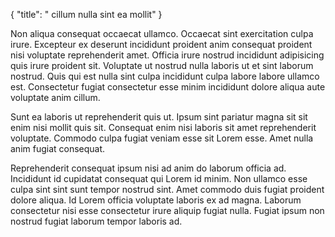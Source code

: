 {
  "title": " cillum nulla sint ea mollit"
}

Non aliqua consequat occaecat ullamco. Occaecat sint exercitation culpa irure. Excepteur ex deserunt incididunt proident anim consequat proident nisi voluptate reprehenderit amet. Officia irure nostrud incididunt adipisicing quis irure proident sit. Voluptate ut nostrud nulla laboris ut et sint laborum nostrud. Quis qui est nulla sint culpa incididunt culpa labore labore ullamco est. Consectetur fugiat consectetur esse minim incididunt dolore aliqua aute voluptate anim cillum.

Sunt ea laboris ut reprehenderit quis ut. Ipsum sint pariatur magna sit sit enim nisi mollit quis sit. Consequat enim nisi laboris sit amet reprehenderit voluptate. Commodo culpa fugiat veniam esse sit Lorem esse. Amet nulla anim fugiat consequat.

Reprehenderit consequat ipsum nisi ad anim do laborum officia ad. Incididunt id cupidatat consequat qui Lorem id minim. Non ullamco esse culpa sint sint sunt tempor nostrud sint. Amet commodo duis fugiat proident dolore aliqua. Id Lorem officia voluptate laboris ex ad magna. Laborum consectetur nisi esse consectetur irure aliquip fugiat nulla. Fugiat ipsum non nostrud fugiat laborum tempor laboris ad.